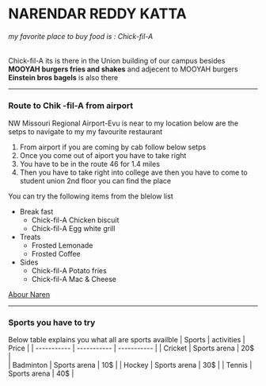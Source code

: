 # NARENDAR REDDY KATTA
###### my favorite place to buy food is : Chick-fil-A
Chick-fil-A its is there in the Union building of our campus besides **MOOYAH burgers fries and shakes** and adjecent to MOOYAH burgers **Einstein bros bagels** is also there

***
### Route to Chik -fil-A from airport
NW Missouri Regional Airport-Evu is near to my location below are the setps to navigate to my my favourite restaurant 
1. From airport if you are coming by cab follow below setps 
2. Once you come out of aiport you have to take right 
3. You have to be in the route 46 for 1.4 miles 
4. Then you have to take right into college ave then you have to come to student union 2nd floor you can find the place

You can try the following items from the blelow list 
- Break fast
    - Chick-fil-A Chicken biscuit
    - Chick-fil-A Egg white grill
- Treats
    - Frosted Lemonade 
    - Frosted Coffee
- Sides
    - Chick-fil-A Potato fries
    - Chick-fil-A Mac & Cheese

[Abour Naren](https://github.com/Narendarkatta/assignment2-Katta/blob/f2bcc817915c17ec8f4f08e28ab4351ef2c4dd1f/AboutMe.md)

***
### Sports you have to try

Below table explains you what all are sports availble 
| Sports      | activities   |   Price |
| ----------- | -----------  |  ----------- |
| Cricket     | Sports arena |  20$ |  
| Badminton   | Sports arena |  10$ |
| Hockey      | Sports arena |  30$ |
| Tennis      | Sports arena |  40$ |
